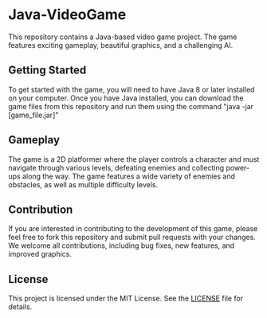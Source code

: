 # Java-VideoGame

This repository contains a Java-based video game project. The game features exciting gameplay, beautiful graphics, and a challenging AI.

## Getting Started

To get started with the game, you will need to have Java 8 or later installed on your computer. Once you have Java installed, you can download the game files from this repository and run them using the command "java -jar [game_file.jar]"

## Gameplay

The game is a 2D platformer where the player controls a character and must navigate through various levels, defeating enemies and collecting power-ups along the way. The game features a wide variety of enemies and obstacles, as well as multiple difficulty levels.

## Contribution

If you are interested in contributing to the development of this game, please feel free to fork this repository and submit pull requests with your changes. We welcome all contributions, including bug fixes, new features, and improved graphics.

## License

This project is licensed under the MIT License. See the [LICENSE](LICENSE) file for details.
